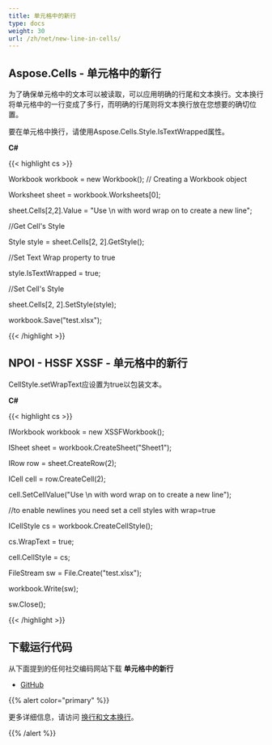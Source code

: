 ```yaml
---
title: 单元格中的新行
type: docs
weight: 30
url: /zh/net/new-line-in-cells/
---
```


## **Aspose.Cells - 单元格中的新行**
为了确保单元格中的文本可以被读取，可以应用明确的行尾和文本换行。文本换行将单元格中的一行变成了多行，而明确的行尾则将文本换行放在您想要的确切位置。

要在单元格中换行，请使用Aspose.Cells.Style.IsTextWrapped属性。

**C#**

{{< highlight cs >}}

 Workbook workbook = new Workbook(); // Creating a Workbook object

Worksheet sheet = workbook.Worksheets[0];

sheet.Cells[2,2].Value = "Use \n with word wrap on to create a new line";

//Get Cell's Style

Style style = sheet.Cells[2, 2].GetStyle();

//Set Text Wrap property to true

style.IsTextWrapped = true;

//Set Cell's Style

sheet.Cells[2, 2].SetStyle(style);

workbook.Save("test.xlsx");

{{< /highlight >}}
## **NPOI - HSSF XSSF - 单元格中的新行**
CellStyle.setWrapText应设置为true以包装文本。

**C#**

{{< highlight cs >}}

 IWorkbook workbook = new XSSFWorkbook();

ISheet sheet = workbook.CreateSheet("Sheet1");

IRow row = sheet.CreateRow(2);

ICell cell = row.CreateCell(2);

cell.SetCellValue("Use \n with word wrap on to create a new line");

//to enable newlines you need set a cell styles with wrap=true

ICellStyle cs = workbook.CreateCellStyle();

cs.WrapText = true;

cell.CellStyle = cs;

FileStream sw = File.Create("test.xlsx");

workbook.Write(sw);

sw.Close();

{{< /highlight >}}
## **下载运行代码**
从下面提到的任何社交编码网站下载 **单元格中的新行**

- [GitHub](https://github.com/aspose-cells/Aspose.Cells-for-.NET/releases/download/Aspose.Cells_vs_NPOI_1.0/New.Line.In.Cells.Aspose.Cells.zip)

{{% alert color="primary" %}} 

更多详细信息，请访问 [换行和文本换行](/cells/zh/net/line-breaks-and-text-wrapping/)。

{{% /alert %}}
